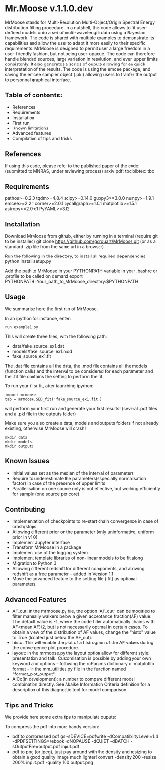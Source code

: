 # Mr.Moose v.1.1.0.dev
MrMoose stands for Multi-Resolution Multi-Object/Origin Spectral Energy distribution fitting procedure. In a nutshell, this code allows to fit user-defined models onto a set of multi-wavelength data using a Bayesian framework. The code is shared with multiple examples to demonstrate its capabilities and allow the user to adapt it more easily to their specific requirements. MrMoose is designed to permit user a large freedom in a user-friendly fashion, but not being user-opaque. The code can therefore handle blended sources, large variation in resolution, and even upper limits consistenly. It also generates a series of ouputs allowing for an quick interpretation of the results. The code is using the emcee package, and saving the emcee sampler object (.pkl) allowing users to tranfer the output to personnal graphical interface. 


## Table of contents:
* References
* Requirements 
* Installation
* First run
* Known limitations
* Advanced features
* Compilation of tips and tricks


## References
If using this code, please refer to the published paper of the code:
(submitted to MNRAS, under reviewing process)
arxiv pdf: tbc
bibtex: tbc 

## Requirements
pathos>=0.2.0
tqdm>=4.8.4
scipy>=0.14.0
guppy3>=3.0.0
numpy>=1.9.1
emcee>=2.2.1
corner>=2.0.1
pycallgraph>=1.0.1
matplotlib>=1.5.1
astropy>=2.0rc1
PyYAML>=3.12

## Installation
Download MrMoose from github, either by running in a terminal (require git to be installed)
git clone https://github.com/gdrouart/MrMoose.git
(or as a standard .zip file from the same url in a browser)

Run the following in the directory, to install all required dependencies
python install setup.py

Add the path to MrMoose in your PYTHONPATH variable in your .bashrc or .profile to be called on demand
export PYTHONPATH=Your_path_to_MrMoose_directory:$PYTHONPATH

## Usage
We summarise here the first run of MrMoose. 

In an ipython for instance, enter:
```
run example1.py
```

This will create three files, with the following path:
 - data/fake_source_ex1.dat
 - models/fake_source_ex1.mod
 - fake_source_ex1.fit

The .dat file contains all the data, the .mod file contains all the models (function calls) and
the interval to be considered for each parameter and the .fit file contains the setting to
perform the fit. 

To run your first fit, after launching ipython:
```
import mrmoose
tab = mrmoose.SED_fit('fake_source_ex1.fit')
```
will perform your first run and generate your first results! (several .pdf files and a .pkl file
in the outputs folder)

Make sure you also create a data, models and outputs folders if not already existing, otherwise MrMoose will crash!
```
mkdir data
mkdir models
mkdir outputs
```

## Known Issues
- Initial values set as the median of the interval of parameters
- Require to underestimate the parameters(especially normalisation factor) in case of the presence of upper limits
- Parallelisation on one source only is not effective, but working efficiently for sample (one source per core)

## Contributing
- Implementation of checkpoints to re-start chain convergence in case of crash/stops
- Allowing different prior on the parameter (only uninformative, uniform prior in v1.0)
- Implement Jupyter interface
- Transform MrMoose in a package
- Implement use of the logging system
- Implement template libraries of non-linear models to be fit along
- Migration to Python 3
- Allowing different redshift for different components, and allowing redshift as a free parameter - added in Version 1.1
- Move the advanced feature to the setting file (.fit) as optional parameters

## Advanced Features
- AF_cut: in the mrmoose.py file, the option "AF_cut" can be modified to filter manually walkers below a
given acceptance fraction(AF) value. The default value is -1, where the code filter automatically chains
with AF<mean(AF)/2, but is not necessarily optimal in certain cases. To obtain a view of the distribution
of AF values, change the "histo" value to True (located just below the AF_cut). 
- histo: This will enable the plot of a histrogram of the AF values during the convergence plot procedure. 
- layout: in the mrmoose.py the layout option allow for different style: presentation and talk. Customisation
is possible by adding your own keyword and options - following the rcParams dictionary of matplotlib format -
in the mm_utilities.py file in the function named "format_plot_output".
- AICc(in development): a number to compare different model combination directly. See Akaike Information Criteria
definition for a description of this diagnostic tool for model comparison. 

## Tips and Tricks
We provide here some extra tips to manipulate ouputs:

To compress the pdf into more handy version:
 - pdf to compressed pdf
gs -sDEVICE=pdfwrite -dCompatibilityLevel=1.4 -dPDFSETTINGS=/ebook -dNOPAUSE -dQUIET -dBATCH -sOutputFile=output.pdf input.pdf
 - pdf to png (or jpeg), just play around with the density and resizing to obtain a good quality image much lighter! 
convert -density 200 -resize 200% input.pdf -quality 100 output.png
